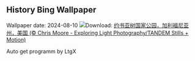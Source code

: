 ## History Bing Wallpaper
Wallpaper date: 2024-08-10
![](https://www.bing.com/th?id=OHR.JoshuaTreeNP_ZH-CN5917576674_UHD.jpg&w=1000)Download: [约书亚树国家公园，加利福尼亚州，美国 (© Chris Moore - Exploring Light Photography/TANDEM Stills + Motion)](https://www.bing.com/th?id=OHR.JoshuaTreeNP_ZH-CN5917576674_UHD.jpg)

Auto get programm by LtgX
